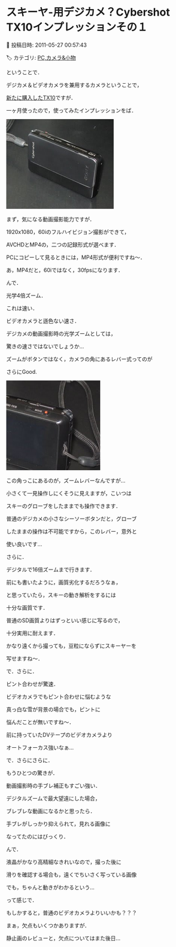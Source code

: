 # スキーヤ-用デジカメ？Cybershot　TX10インプレッションその１

📅 投稿日時: 2011-05-27 00:57:43

🏷️ カテゴリ: [PC,カメラ&小物](c0d8caed13e597efe97b661a8ae56bed0.md)

ということで．





デジカメ＆ビデオカメラを兼用するカメラということで，


[新たに購入したTX10](edc461a9f1ae90e7a790c71fb3597b618.md)ですが．


一ヶ月使ったので，使ってみたインプレッションをば．




![e53e8068c610fed332f71f038df61fcf.jpg](images/e53e8068c610fed332f71f038df61fcf.jpg)







まず，気になる動画撮影能力ですが．





1920x1080，60iのフルハイビジョン撮影ができて，


AVCHDとMP4の，二つの記録形式が選べます．


PCにコピーして見るときには，MP4形式が便利ですね～．


あ，MP4だと，60iではなく，30fpsになります．





んで．


光学4倍ズーム．


これは速い．


ビデオカメラと遜色ない速さ．


デジカメの動画撮影時の光学ズームとしては，


驚きの速さではないでしょうか…





ズームがボタンではなく，カメラの角にあるレバー式ってのが


さらにGood.




![a718354b8e1cdafccbebbdaac7d08a02.jpg](images/a718354b8e1cdafccbebbdaac7d08a02.jpg)




この角っこにあるのが，ズームレバーなんですが…


小さくて一見操作しにくそうに見えますが，こいつは


スキーのグローブをしたままでも操作できます．


普通のデジカメの小さなシーソーボタンだと，グローブ


したままの操作は不可能ですから，このレバー，意外と


使い良いです…





さらに．


デジタルで16倍ズームまで行きます．


前にも書いたように，画質劣化するだろうなぁ，


と思っていたら，スキーの動き解析をするには


十分な画質です．


普通のSD画質よりはずっといい感じに写るので，


十分実用に耐えます．


かなり遠くから撮っても，豆粒にならずにスキーヤーを


写せますね～．





で．さらに．


ピント合わせが驚速．


ビデオカメラでもピント合わせに悩むような


真っ白な雪が背景の場合でも，ピントに


悩んだことが無いですね～．


前に持っていたDVテープのビデオカメラより


オートフォーカス強いなぁ…





で．さらにさらに．


もうひとつの驚きが．


動画撮影時の手ブレ補正もすごい強い．


デジタルズームで最大望遠にした場合，


ブレブレな動画になるかと思ったら．


手ブレがしっかり抑えられて，見れる画像に


なってたのにはびっくり．





んで．


液晶がかなり高精細なきれいなので，撮った後に


滑りを確認する場合も，遠くでちいさく写っている画像


でも，ちゃんと動きがわかるという…





って感じで．


もしかすると，普通のビデオカメラよりいいかも？？？





まぁ，欠点もいくつかありますが．





静止画のレビューと，欠点についてはまた後日…
